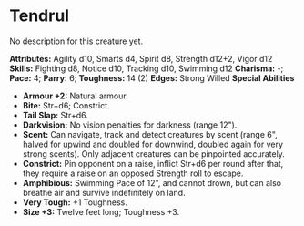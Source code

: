 # Tendrul

No description for this creature yet.

**Attributes:** Agility d10, Smarts d4, Spirit d8, Strength d12+2, Vigor
d12
**Skills:** Fighting d8, Notice d10, Tracking d10, Swimming d12
**Charisma:** -; **Pace:** 4; **Parry:** 6; **Toughness:** 14 (2)
**Edges:** Strong Willed
**Special Abilities**

- **Armour +2:** Natural armour.
- **Bite:** Str+d6; Constrict.
- **Tail Slap:** Str+d6.
- **Darkvision:** No vision penalties for darkness (range 12").
- **Scent:** Can navigate, track and detect creatures by scent (range
6", halved for upwind and doubled for downwind, doubled again for very
strong scents). Only adjacent creatures can be pinpointed accurately.
- **Constrict:** Pin opponent on a raise, inflict Str+d6 per round after
that, they require a raise on an opposed Strength roll to escape.
- **Amphibious:** Swimming Pace of 12", and cannot drown, but can also
breathe air and survive indefinitely on land.
- **Very Tough:** +1 Toughness.
- **Size +3:** Twelve feet long; Toughness +3.
